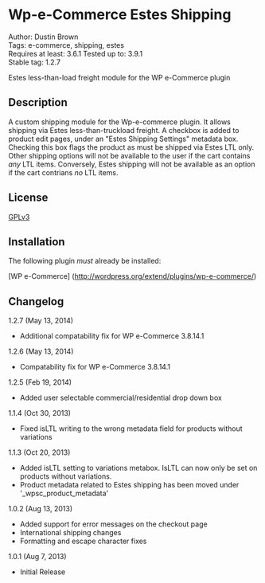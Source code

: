 # Wp-e-Commerce Estes Shipping

Author: Dustin Brown  
Tags: e-commerce, shipping, estes  
Requires at least: 3.6.1 
Tested up to: 3.9.1  
Stable tag: 1.2.7  

Estes less-than-load freight module for the WP e-Commerce plugin

## Description

A custom shipping module for the Wp-e-commerce plugin. It allows
shipping via Estes less-than-truckload freight. A checkbox is added
to product edit pages, under an "Estes Shipping Settings" metadata
box. Checking this box flags the product as must be shipped via Estes
LTL only. Other shipping options will not be available to the user if
the cart contains *any* LTL items. Conversely, Estes shipping will
not be available as an option if the cart contrians *no* LTL items.

## License

[GPLv3](http://www.gnu.org/licenses/)

## Installation

The following plugin *must* already be installed:

[WP e-Commerce] (http://wordpress.org/extend/plugins/wp-e-commerce/)

## Changelog

1.2.7 (May 13, 2014)
 * Additional compatability fix for WP e-Commerce 3.8.14.1

1.2.6 (May 13, 2014)
 * Compatability fix for WP e-Commerce 3.8.14.1

1.2.5 (Feb 19, 2014)
 * Added user selectable commercial/residential drop down box

1.1.4 (Oct 30, 2013)
 * Fixed isLTL writing to the wrong metadata field for products without variations

1.1.3 (Oct 20, 2013)
 * Added isLTL setting to variations metabox. IsLTL can now only be set on products without variations.
 * Product metadata related to Estes shipping has been moved under '_wpsc_product_metadata'

1.0.2 (Aug 13, 2013)
 * Added support for error messages on the checkout page
 * International shipping changes
 * Formatting and escape character fixes

1.0.1 (Aug 7, 2013)
 * Initial Release
